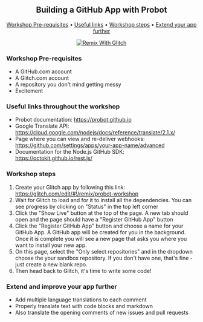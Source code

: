 <h2 align="center">Building a GitHub App with Probot</h2>

<p align="center">
  <a href="#workshop-pre-requisites">Workshop Pre-requisites</a> •
  <a href="#useful-links-throughout-the-workshop">Useful links</a> •
  <a href="#workshop-steps">Workshop steps</a> •
  <a href="#extend-and-improve-your-app-further">Extend your app further</a>
</p>

<p align="center">
  <a href="https://glitch.com/edit/#!/remix/probot-workshop">
    <img src="https://cdn.glitch.com/2703baf2-b643-4da7-ab91-7ee2a2d00b5b%2Fremix-button.svg" alt="Remix With Glitch">
  </a>
</p>



### Workshop Pre-requisites

- A GitHub.com account
- A Glitch.com account
- A repository you don't mind getting messy
- Excitement

### Useful links throughout the workshop

- Probot documentation: https://probot.github.io
- Google Translate API: https://cloud.google.com/nodejs/docs/reference/translate/2.1.x/
- Page where you can view and re-deliver webhooks: https://github.com/settings/apps/your-app-name/advanced
- Documentation for the Node.js GitHub SDK: https://octokit.github.io/rest.js/

### Workshop steps

1. Create your Glitch app by following this link: https://glitch.com/edit/#!/remix/probot-workshop
1. Wait for Glitch to load and for it to install all the dependencies. You can see progress by clicking on "Status" in the top left corner
1. Click the "Show Live" button at the top of the page. A new tab should open and the page should have a "Register GitHub App" button
1. Click the "Register GitHub App" button and choose a name for your GitHub App. A GitHub app will be created for you in the background. Once it is complete you will see a new page that asks you where you want to install your new app.
1. On this page, select the "Only select repositories" and in the dropdown choose the your sandbox repository. If you don't have one, that's fine - just create a new blank repo.
1. Then head back to Glitch, it's time to write some code!

### Extend and improve your app further

- Add multiple language translations to each comment
- Properly translate text with code blocks and markdown
- Also translate the opening comments of new issues and pull requests
